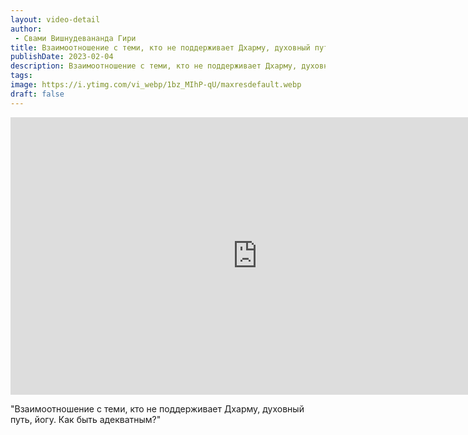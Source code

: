 ```yaml
---
layout: video-detail
author:
 - Свами Вишнудевананда Гири
title: Взаимоотношение с теми, кто не поддерживает Дхарму, духовный путь, йогу. Как быть адекватным?
publishDate: 2023-02-04
description: Взаимоотношение с теми, кто не поддерживает Дхарму, духовный путь, йогу. Как быть адекватным?. 
tags: 
image: https://i.ytimg.com/vi_webp/1bz_MIhP-qU/maxresdefault.webp
draft: false
---
```


<iframe width="790" height="444" src="https://www.youtube.com/embed/1bz_MIhP-qU" frameborder="0" allowfullscreen=""></iframe> 

  "Взаимоотношение с теми, кто не поддерживает Дхарму, духовный путь, йогу. Как быть адекватным?"

  

 
